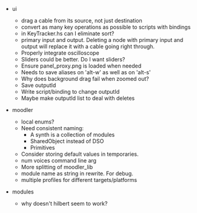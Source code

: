 * ui
    * drag a cable from its source, not just destination
    * convert as many key operations as possible to scripts with bindings
    * in KeyTracker.hs can I eliminate sort?
    * primary input and output. Deleting a node with primary input and output
      will replace it with a cable going right through.
    * Properly integrate oscilloscope
    * Sliders could be better. Do I want sliders?
    * Ensure panel_proxy.png is loaded when needed
    * Needs to save aliases on 'alt-w' as well as on 'alt-s'
    * Why does background drag fail when zoomed out?
    * Save outputId
    * Write script/binding to change outputId
    * Maybe make outputId list to deal with deletes

* moodler
    * local enums?
    * Need consistent naming:
        + A synth is a collection of modules
        + SharedObject instead of DSO
        + Primitives
    * Consider storing default values in temporaries.
    * num voices command line arg
    * More splitting of moodler_lib
    * module name as string in rewrite. For debug.
    * multiple profiles for different targets/platforms

* modules
    * why doesn't hilbert seem to work?
